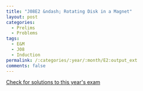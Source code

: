 ```yaml
---
title: "J08E2 &ndash; Rotating Disk in a Magnet"
layout: post
categories:
  - Prelims
  - Problems
tags:
  - E&M
  - J08
  - Induction
permalink: /:categories/:year/:month/E2:output_ext
comments: false
---
```

<object data="2008J2E.pdf" type="application/pdf" width="100%" height="500"></object>
<div class="message"><a href='https://princetonprelim.com/prelim/20/'>Check for solutions to this year's exam</a></div>